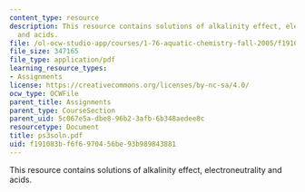 ```yaml
---
content_type: resource
description: This resource contains solutions of alkalinity effect, electroneutrality
  and acids.
file: /ol-ocw-studio-app/courses/1-76-aquatic-chemistry-fall-2005/f191083bf6f6970456be93b989843881_ps3soln.pdf
file_size: 347165
file_type: application/pdf
learning_resource_types:
- Assignments
license: https://creativecommons.org/licenses/by-nc-sa/4.0/
ocw_type: OCWFile
parent_title: Assignments
parent_type: CourseSection
parent_uid: 5c067e5a-dbe8-96b2-3afb-6b348aedee8c
resourcetype: Document
title: ps3soln.pdf
uid: f191083b-f6f6-9704-56be-93b989843881
---
```

This resource contains solutions of alkalinity effect, electroneutrality and acids.